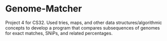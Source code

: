 # Genome-Matcher
Project 4 for CS32. Used tries, maps, and other data structures/algorithmic concepts to develop a program that compares subsequences of genomes for exact matches, SNiPs, and related percentages.
